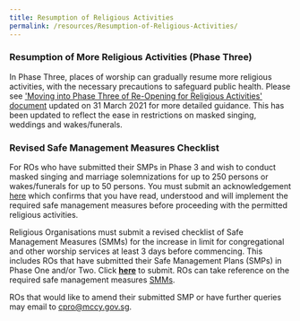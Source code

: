 ```yaml
---
title: Resumption of Religious Activities
permalink: /resources/Resumption-of-Religious-Activities/
---
```


### Resumption of More Religious Activities (Phase Three)

In Phase Three, places of worship can gradually resume more religious activities, with the necessary precautions to safeguard public health. Please see ['Moving into Phase Three of Re-Opening for Religious Activities' document](/media/MovingIntoPhaseThreeofReOpeningforReligiousActivities26Dec2020updatedMar2021(31032021).pdf) updated on 31 March 2021 for more detailed guidance. This has been updated to reflect the ease in restrictions on masked singing, weddings and wakes/funerals.

### Revised Safe Management Measures Checklist
For ROs who have submitted their SMPs in Phase 3 and wish to conduct masked singing and marriage solemnizations for up to 250 persons or wakes/funerals for up to 50 persons. You must submit an acknowledgement [here](https://www.form.gov.sg/6063eabc083c37001263c597) which confirms that you have read, understood and will implement the required safe management measures before proceeding with the permitted religious activities. 

Religious Organisations must submit a revised checklist of Safe Management Measures (SMMs) for the increase in limit for congregational and other worship services at least 3 days before commencing. This includes ROs that have submitted their Safe Management Plans (SMPs) in Phase One and/or Two. Click **[here](https://www.form.gov.sg/6063f1b607c75900113025da)** to submit. ROs can take reference on the required safe management measures [SMMs](/resources/resources/).
 
ROs that would like to amend their submitted SMP or have further queries may email to [cpro@mccy.gov.sg](mailto:cpro@mccy.gov.sg).
